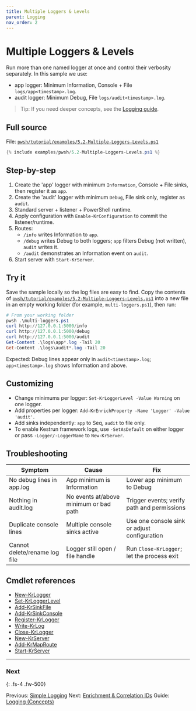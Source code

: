```yaml
---
title: Multiple Loggers & Levels
parent: Logging
nav_order: 2
---
```


# Multiple Loggers & Levels

Run more than one named logger at once and control their verbosity separately.
In this sample we use:

- app logger: Minimum Information, Console + File `logs/app<timestamp>.log`.
- audit logger: Minimum Debug, File `logs/audit<timestamp>.log`.

> Tip: If you need deeper concepts, see the [Logging guide](/guides/logging).

## Full source

File: [`pwsh/tutorial/examples/5.2-Multiple-Loggers-Levels.ps1`][5.2-Multiple-Loggers-Levels.ps1]

```powershell
{% include examples/pwsh/5.2-Multiple-Loggers-Levels.ps1 %}
```

## Step-by-step

1. Create the 'app' logger with minimum `Information`, Console + File sinks, then register it as `app`.
2. Create the 'audit' logger with minimum `Debug`, File sink only, register as `audit`.
3. Standard server + listener + PowerShell runtime.
4. Apply configuration with `Enable-KrConfiguration` to commit the listener/runtime.
5. Routes:
   - `/info` writes Information to `app`.
   - `/debug` writes Debug to both loggers; `app` filters Debug (not written), `audit` writes it.
   - `/audit` demonstrates an Information event on `audit`.
6. Start server with `Start-KrServer`.

## Try it

Save the sample locally so the log files are easy to find. Copy the contents of
[`pwsh/tutorial/examples/5.2-Multiple-Loggers-Levels.ps1`][5.2-Multiple-Loggers-Levels.ps1] into a new file in an
empty working folder (for example, `multi-loggers.ps1`), then run:

```powershell
# From your working folder
pwsh .\multi-loggers.ps1
curl http://127.0.0.1:5000/info
curl http://127.0.0.1:5000/debug
curl http://127.0.0.1:5000/audit
Get-Content .\logs\app*.log -Tail 20
Get-Content .\logs\audit*.log -Tail 20
```

Expected: Debug lines appear only in `audit<timestamp>.log`; `app<timestamp>.log` shows Information and above.

## Customizing

- Change minimums per logger: `Set-KrLoggerLevel -Value Warning` on one logger.
- Add properties per logger: `Add-KrEnrichProperty -Name 'Logger' -Value 'audit'`.
- Add sinks independently: `app` to Seq, `audit` to file only.
- To enable Kestrun framework logs, use `-SetAsDefault` on either logger or pass `-Logger/-LoggerName` to `New-KrServer`.

## Troubleshooting

| Symptom                       | Cause                                  | Fix                                          |
|-------------------------------|----------------------------------------|----------------------------------------------|
| No debug lines in app.log     | App minimum is Information             | Lower app minimum to Debug                   |
| Nothing in audit.log          | No events at/above minimum or bad path | Trigger events; verify path and permissions  |
| Duplicate console lines       | Multiple console sinks active          | Use one console sink or adjust configuration |
| Cannot delete/rename log file | Logger still open / file handle        | Run `Close-KrLogger`; let the process exit   |

## Cmdlet references

- [New-KrLogger][New-KrLogger]
- [Set-KrLoggerLevel][Set-KrLoggerLevel]
- [Add-KrSinkFile][Add-KrSinkFile]
- [Add-KrSinkConsole][Add-KrSinkConsole]
- [Register-KrLogger][Register-KrLogger]
- [Write-KrLog][Write-KrLog]
- [Close-KrLogger][Close-KrLogger]
- [New-KrServer][New-KrServer]
- [Add-KrMapRoute][Add-KrMapRoute]
- [Start-KrServer][Start-KrServer]

---

### Next

{: .fs-4 .fw-500}

Previous: [Simple Logging](./1.Simple-Logging)
Next: [Enrichment & Correlation IDs](./3.Enrichment-Correlation-IDs)
Guide: [Logging (Concepts)](/guides/logging)

[5.2-Multiple-Loggers-Levels.ps1]: pwsh/tutorial/examples/5.2-Multiple-Loggers-Levels.ps1
[New-KrLogger]: /pwsh/cmdlets/New-KrLogger
[Set-KrLoggerLevel]: /pwsh/cmdlets/Set-KrLoggerLevel
[Add-KrSinkFile]: /pwsh/cmdlets/Add-KrSinkFile
[Add-KrSinkConsole]: /pwsh/cmdlets/Add-KrSinkConsole
[Register-KrLogger]: /pwsh/cmdlets/Register-KrLogger
[Write-KrLog]: /pwsh/cmdlets/Write-KrLog
[New-KrServer]: /pwsh/cmdlets/New-KrServer
[Add-KrMapRoute]: /pwsh/cmdlets/Add-KrMapRoute
[Start-KrServer]: /pwsh/cmdlets/Start-KrServer
[Close-KrLogger]: /pwsh/cmdlets/Close-KrLogger
